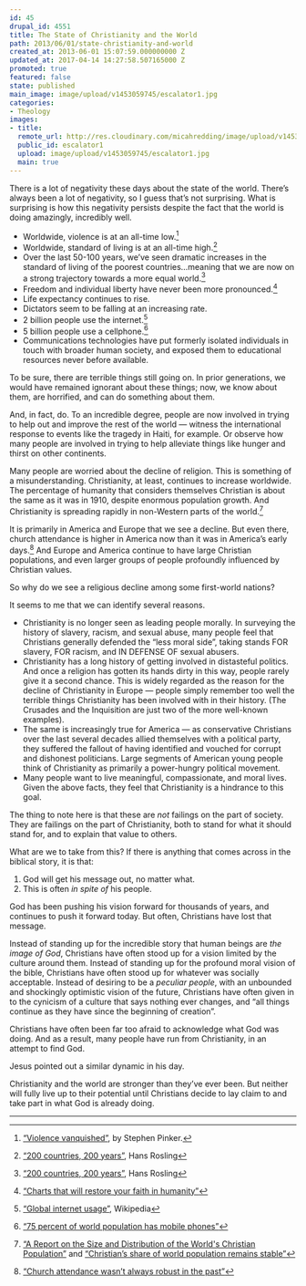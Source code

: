 ```yaml
---
id: 45
drupal_id: 4551
title: The State of Christianity and the World
path: 2013/06/01/state-christianity-and-world
created_at: 2013-06-01 15:07:59.000000000 Z
updated_at: 2017-04-14 14:27:58.507165000 Z
promoted: true
featured: false
state: published
main_image: image/upload/v1453059745/escalator1.jpg
categories:
- Theology
images:
- title: 
  remote_url: http://res.cloudinary.com/micahredding/image/upload/v1453059745/escalator1.jpg
  public_id: escalator1
  upload: image/upload/v1453059745/escalator1.jpg
  main: true
---
```

There is a lot of negativity these days about the state of the world. There’s always been a lot of negativity, so I guess that’s not surprising. What is surprising is how this negativity persists despite the fact that the world is doing amazingly, incredibly well. 

- Worldwide, violence is at an all-time low.[^1]
- Worldwide, standard of living is at an all-time high.[^2]
- Over the last 50-100 years, we’ve seen dramatic increases in the standard of living of the poorest countries…meaning that we are now on a strong trajectory towards a more equal world.[^3]
- Freedom and individual liberty have never been more pronounced.[^4]
- Life expectancy continues to rise.
- Dictators seem to be falling at an increasing rate.
- 2 billion people use the internet.[^5]
- 5 billion people use a cellphone.[^6]
- Communications technologies have put formerly isolated individuals in touch with broader human society, and exposed them to educational resources never before available.

To be sure, there are terrible things still going on. In prior generations, we would have remained ignorant about these things; now, we know about them, are horrified, and can do something about them. 

And, in fact, do. To an incredible degree, people are now involved in trying to help out and improve the rest of the world — witness the international response to events like the tragedy in Haiti, for example. Or observe how many people are involved in trying to help alleviate things like hunger and thirst on other continents.

Many people are worried about the decline of religion. This is something of a misunderstanding. Christianity, at least, continues to increase worldwide. The percentage of humanity that considers themselves Christian is about the same as it was in 1910, despite enormous population growth. And Christianity is spreading rapidly in non-Western parts of the world.[^7]

It is primarily in America and Europe that we see a decline. But even there, church attendance is higher in America now than it was in America’s early days.[^8] And Europe and America continue to have large Christian populations, and even larger groups of people profoundly influenced by Christian values.

So why do we see a religious decline among some first-world nations?

It seems to me that we can identify several reasons.

- Christianity is no longer seen as leading people morally. In surveying the history of slavery, racism, and sexual abuse, many people feel that Christians generally defended the “less moral side”, taking stands FOR slavery, FOR racism, and IN DEFENSE OF sexual abusers.
- Christianity has a long history of getting involved in distasteful politics. And once a religion has gotten its hands dirty in this way, people rarely give it a second chance. This is widely regarded as the reason for the decline of Christianity in Europe — people simply remember too well the terrible things Christianity has been involved with in their history. (The Crusades and the Inquisition are just two of the more well-known examples). 
- The same is increasingly true for America — as conservative Christians over the last several decades allied themselves with a political party, they suffered the fallout of having identified and vouched for corrupt and dishonest politicians. Large segments of American young people think of Christianity as primarily a power-hungry political movement.
- Many people want to live meaningful, compassionate, and moral lives. Given the above facts, they feel that Christianity is a hindrance to this goal. 

The thing to note here is that these are *not* failings on the part of society. They are failings on the part of Christianity, both to stand for what it should stand for, and to explain that value to others. 

What are we to take from this? If there is anything that comes across in the biblical story, it is that:

1. God will get his message out, no matter what.
2. This is often *in spite of* his people.

God has been pushing his vision forward for thousands of years, and continues to push it forward today. But often, Christians have lost that message.

Instead of standing up for the incredible story that human beings are *the image of God*, Christians have often stood up for a vision limited by the culture around them. Instead of standing up for the profound moral vision of the bible, Christians have often stood up for whatever was socially acceptable. Instead of desiring to be a *peculiar people*, with an unbounded and shockingly optimistic vision of the future, Christians have often given in to the cynicism of a culture that says nothing ever changes, and “all things continue as they have since the beginning of creation”.

Christians have often been far too afraid to acknowledge what God was doing. And as a result, many people have run from Christianity, in an attempt to find God. 

Jesus pointed out a similar dynamic in his day. 

Christianity and the world are stronger than they’ve ever been. But neither will fully live up to their potential until Christians decide to lay claim to and take part in what God is already doing. 

---

[^1]:  [“Violence vanquished”](http://online.wsj.com/article/SB10001424053111904106704576583203589408180.html), by Stephen Pinker. 
[^2]: [“200 countries, 200 years”](http://www.youtube.com/watch?v=jbkSRLYSojo), Hans Rosling
[^3]: [“200 countries, 200 years”](http://www.youtube.com/watch?v=jbkSRLYSojo), Hans Rosling
[^4]: [“Charts that will restore your faith in humanity”](http://www.businessinsider.com/charts-that-will-restore-your-faith-in-humanity-2013-5)
[^5]: [“Global internet usage”](http://en.wikipedia.org/wiki/Global_Internet_usage), Wikipedia
[^6]: [“75 percent of world population has mobile phones”](http://www.rferl.org/content/report-says-75-percent-of-worlds-population-have-mobile-phones/24648234.html)
[^7]: [“A Report on the Size and Distribution of the World's Christian Population”](http://www.pewforum.org/Christian/Global-Christianity-exec.aspx) and [“Christian’s share of world population remains stable”](http://www.pewresearch.org/daily-number/number-of-christians-rises-but-their-share-of-world-population-stays-stable/)
[^8]: [“Church attendance wasn’t always robust in the past”](http://www.ethicsdaily.com/church-attendance-wasnt-always-robust-in-past-cms-20169)
